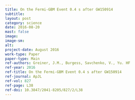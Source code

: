 ```yaml
---
title: On the Fermi-GBM Event 0.4 s after GW150914
subtitle: 
layout: post
category: science
date: 2016-08-20
mast: false
image: 
image-sm: 
alt: 
project-date: August 2016
work-type: Paper
paper-type: Main
ref-authors: Greiner, J.M., Burgess, Savchenko, V., Yu. HF
ref-year: 2016
ref-title: On the Fermi-GBM Event 0.4 s after GW150914
ref-journal: ApJL
ref-vol: 827
ref-page: L38
ref-doi: 10.3847/2041-8205/827/2/L38
---
```


